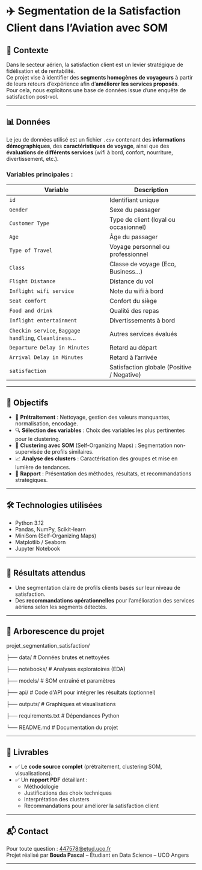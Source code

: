 # ✈️ Segmentation de la Satisfaction Client dans l’Aviation avec SOM

## 🧠 Contexte

Dans le secteur aérien, la satisfaction client est un levier stratégique de fidélisation et de rentabilité.  
Ce projet vise à identifier des **segments homogènes de voyageurs** à partir de leurs retours d’expérience afin d’**améliorer les services proposés**.  
Pour cela, nous exploitons une base de données issue d’une enquête de satisfaction post-vol.

---

## 📊 Données

Le jeu de données utilisé est un fichier `.csv` contenant des **informations démographiques**, des **caractéristiques de voyage**, ainsi que des **évaluations de différents services** (wifi à bord, confort, nourriture, divertissement, etc.).

### Variables principales :

| Variable                       | Description |
|-------------------------------|-------------|
| `id`                          | Identifiant unique |
| `Gender`                      | Sexe du passager |
| `Customer Type`              | Type de client (loyal ou occasionnel) |
| `Age`                         | Âge du passager |
| `Type of Travel`              | Voyage personnel ou professionnel |
| `Class`                       | Classe de voyage (Eco, Business…) |
| `Flight Distance`             | Distance du vol |
| `Inflight wifi service`       | Note du wifi à bord |
| `Seat comfort`                | Confort du siège |
| `Food and drink`             | Qualité des repas |
| `Inflight entertainment`     | Divertissements à bord |
| `Checkin service`, `Baggage handling`, `Cleanliness`... | Autres services évalués |
| `Departure Delay in Minutes` | Retard au départ |
| `Arrival Delay in Minutes`   | Retard à l’arrivée |
| `satisfaction`               | Satisfaction globale (Positive / Negative) |

---

## 🎯 Objectifs

- 🔧 **Prétraitement** : Nettoyage, gestion des valeurs manquantes, normalisation, encodage.
- 🔍 **Sélection des variables** : Choix des variables les plus pertinentes pour le clustering.
- 🧬 **Clustering avec SOM** (Self-Organizing Maps) : Segmentation non-supervisée de profils similaires.
- 📈 **Analyse des clusters** : Caractérisation des groupes et mise en lumière de tendances.
- 🧾 **Rapport** : Présentation des méthodes, résultats, et recommandations stratégiques.

---

## 🛠️ Technologies utilisées

- Python 3.12
- Pandas, NumPy, Scikit-learn
- MiniSom (Self-Organizing Maps)
- Matplotlib / Seaborn
- Jupyter Notebook

---

## 🧪 Résultats attendus

- Une segmentation claire de profils clients basés sur leur niveau de satisfaction.
- Des **recommandations opérationnelles** pour l’amélioration des services aériens selon les segments détectés.

---

## 📁 Arborescence du projet


projet_segmentation_satisfaction/

├── data/ # Données brutes et nettoyées

├── notebooks/ # Analyses exploratoires (EDA)

├── models/ # SOM entraîné et paramètres

├── api/ # Code d'API pour intégrer les résultats (optionnel)

├── outputs/ # Graphiques et visualisations

├── requirements.txt # Dépendances Python

└── README.md # Documentation du projet


---

## 📄 Livrables

- ✅ Le **code source complet** (prétraitement, clustering SOM, visualisations).
- ✅ Un **rapport PDF** détaillant :
  - Méthodologie
  - Justifications des choix techniques
  - Interprétation des clusters
  - Recommandations pour améliorer la satisfaction client

---

## 📬 Contact

Pour toute question : [447578@etud.uco.fr](mailto:447578@etud.uco.fr)  
Projet réalisé par **Bouda Pascal** – Étudiant en Data Science – UCO Angers

---

